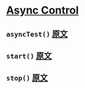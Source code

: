 # [Async Control](http://api.qunitjs.com/category/async-control/)

## `asyncTest()` [原文](http://api.qunitjs.com/asyncTest/)

## `start()` [原文](http://api.qunitjs.com/start/)

## `stop()` [原文](http://api.qunitjs.com/stop/)
